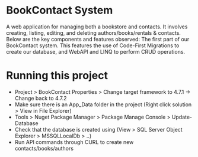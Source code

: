# BookContact System
A web application for managing both a bookstore and contacts. It involves creating, listing, editing, and deleting authors/books/rentals & contacts. Below are the key components and features observed:
The first part of our BookContact system. This features the use of Code-First Migrations to create our database, and WebAPI and LINQ to perform CRUD operations.

# Running this project 
- Project > BookContact Properties > Change target framework to 4.7.1 -> Change back to 4.7.2
- Make sure there is an App_Data folder in the project (Right click solution > View in File Explorer)
- Tools > Nuget Package Manager > Package Manage Console > Update-Database
- Check that the database is created using (View > SQL Server Object Explorer > MSSQLLocalDb > ..)
- Run API commands through CURL to create new contacts/books/authors
